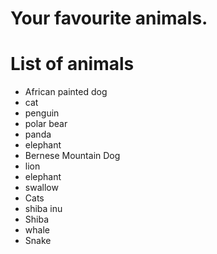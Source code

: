 # Your favourite animals.

# List of animals
- African painted dog
- cat
- penguin
- polar bear
- panda
- elephant
- Bernese Mountain Dog
- lion
- elephant
- swallow
- Cats
- shiba inu
- Shiba
- whale
- Snake
